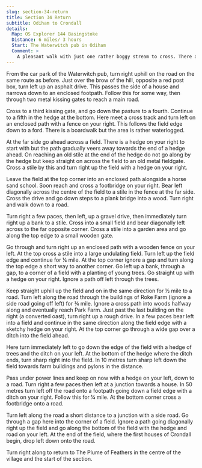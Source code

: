 ```yaml
---
slug: section-34-return
title: Section 34 Return
subtitle: Odiham to Crondall
details:
  Map: OS Explorer 144 Basingstoke
  Distance: 6 miles/ 3 hours
  Start: The Waterwitch pub in Odiham
  Comment: >
    A pleasant walk with just one rather boggy stream to cross. There are constant changes of direction and new vistas to see. The road walking section is very quiet. There are some excellent timber framed farmhouses to enjoy. There are many stiles.
---
```

From the car park of the Waterwitch pub, turn right uphill on the road on the same route as before. Just over the brow of the hill, opposite a red post box, turn left up an asphalt drive. This passes the side of a house and narrows down to an enclosed footpath. Follow this for some way, then through two metal kissing gates to reach a main road.

Cross to a third kissing gate, and go down the pasture to a fourth. Continue to a fifth in the hedge at the bottom. Here meet a cross track and turn left on an enclosed path with a fence on your right. This follows the field edge down to a ford. There is a boardwalk but the area is rather waterlogged.

At the far side go ahead across a field. There is a hedge on your right to start with but the path gradually veers away towards the end of a hedge ahead. On reaching an old stile at the end of the hedge do not go along by the hedge but keep straight on across the field to an old metal fieldgate. Cross a stile by this and turn right up the field with a hedge on your right.

Leave the field at the top corner into an enclosed path alongside a horse sand school. Soon reach and cross a footbridge on your right. Bear left diagonally across the centre of the field to a stile in the fence at the far side. Cross the drive and go down steps to a plank bridge into a wood. Turn right and walk down to a road.

Turn right a few paces, then left, up a gravel drive, then immediately turn right up a bank to a stile. Cross into a small field and bear diagonally left across to the far opposite corner. Cross a stile into a garden area and go along the top edge to a small wooden gate.

Go through and turn right up an enclosed path with a wooden fence on your left. At the top cross a stile into a large undulating field. Turn left up the field edge and continue for ¼ mile. At the top corner ignore a gap and turn along the top edge a short way to another corner. Go left up a bank, through a gap, to a corner of a field with a planting of young trees. Go straight up with a hedge on your right. Ignore a path off left through the trees.

Keep straight uphill up the field and on in the same direction for ½ mile to a road. Turn left along the road through the buildings of Roke Farm (ignore a side road going off left) for ¾ mile. Ignore a cross path into woods halfway along and eventually reach Park Farm. Just past the last building on the right (a converted oast), turn right up a rough drive. In a few paces bear left into a field and continue in the same direction along the field edge with a sketchy hedge on your right. At the top corner go through a wide gap over a ditch into the field ahead.

Here turn immediately left to go down the edge of the field with a hedge of trees and the ditch on your left. At the bottom of the hedge where the ditch ends, turn sharp right into the field. In 10 metres turn sharp left down the field towards farm buildings and pylons in the distance.

Pass under power lines and keep on now with a hedge on your left, down to a road. Turn right a few paces then left at a junction towards a house. In 50 metres turn left off the road onto a footpath going down a field edge with a ditch on your right. Follow this for ¼ mile. At the bottom corner cross a footbridge onto a road.

Turn left along the road a short distance to a junction with a side road. Go through a gap here into the corner of a field. Ignore a path going diagonally right up the field and go along the bottom of the field with the hedge and road on your left. At the end of the field, where the first houses of Crondall begin, drop left down onto the road.

Turn right along to return to The Plume of Feathers in the centre of the village and the start of the section.

